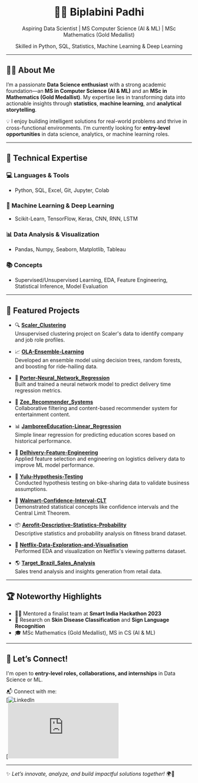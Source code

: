 <h1 align="center">👩‍💻 Biplabini Padhi</h1>
<p align="center">
  Aspiring Data Scientist | MS Computer Science (AI & ML) | MSc Mathematics (Gold Medallist)  
</p>
<p align="center">
  Skilled in Python, SQL, Statistics, Machine Learning & Deep Learning  
</p>

---

## 🙋‍♀️ About Me

I’m a passionate **Data Science enthusiast** with a strong academic foundation—an **MS in Computer Science (AI & ML)** and an **MSc in Mathematics (Gold Medallist)**. My expertise lies in transforming data into actionable insights through **statistics**, **machine learning**, and **analytical storytelling**.

💡 I enjoy building intelligent solutions for real-world problems and thrive in cross-functional environments. I’m currently looking for **entry-level opportunities** in data science, analytics, or machine learning roles.

---

## 🧠 Technical Expertise

### 💻 Languages & Tools
- Python, SQL, Excel, Git, Jupyter, Colab

### 🤖 Machine Learning & Deep Learning
- Scikit-Learn, TensorFlow, Keras, CNN, RNN, LSTM

### 📊 Data Analysis & Visualization
- Pandas, Numpy, Seaborn, Matplotlib, Tableau

### 📚 Concepts
- Supervised/Unsupervised Learning, EDA, Feature Engineering, Statistical Inference, Model Evaluation

---

## 🚀 Featured Projects

- 🔍 **[Scaler_Clustering](https://github.com/biplabini/Scaler_Clustering)**  
  Unsupervised clustering project on Scaler's data to identify company and job role profiles.

- 📈 **[OLA-Ensemble-Learning](https://github.com/biplabini/OLA-Ensemble-Learning)**  
  Developed an ensemble model using decision trees, random forests, and boosting for ride-hailing data.

- 🧠 **[Porter-Neural_Network_Regression](https://github.com/biplabini/Porter-Neural_Network_Regression)**  
  Built and trained a neural network model to predict delivery time regression metrics.

- 🎯 **[Zee_Recommender_Systems](https://github.com/biplabini/Zee_Recommender_Systems)**  
  Collaborative filtering and content-based recommender system for entertainment content.

- 📊 **[JamboreeEducation-Linear_Regression](https://github.com/biplabini/JamboreeEducation-Linear_Regression)**  
  Simple linear regression for predicting education scores based on historical performance.

- 🧮 **[Delhivery-Feature-Engineering](https://github.com/biplabini/Delhivery-Feature-Engineering)**  
  Applied feature selection and engineering on logistics delivery data to improve ML model performance.

- 🔬 **[Yulu-Hypothesis-Testing](https://github.com/biplabini/Yulu-Hypothesis-Testing)**  
  Conducted hypothesis testing on bike-sharing data to validate business assumptions.

- 📐 **[Walmart-Confidence-Interval-CLT](https://github.com/biplabini/Walmart-Confidence-Interval-CLT)**  
  Demonstrated statistical concepts like confidence intervals and the Central Limit Theorem.

- 📦 **[Aerofit-Descriptive-Statistics-Probability](https://github.com/biplabini/Aerofit-Descriptive-Statistics-Probability)**  
  Descriptive statistics and probability analysis on fitness brand dataset.

- 🍿 **[Netflix-Data-Exploration-and-Visualisation](https://github.com/biplabini/Netflix-Data-Exploration-and-Visualisation)**  
  Performed EDA and visualization on Netflix's viewing patterns dataset.

- 🌎 **[Target_Brazil_Sales_Analysis](https://github.com/biplabini/Target_Brazil_Sales_Analysis)**  
  Sales trend analysis and insights generation from retail data.

---

## 🏆 Noteworthy Highlights

- 👩‍🏫 Mentored a finalist team at **Smart India Hackathon 2023**
- 🧪 Research on **Skin Disease Classification** and **Sign Language Recognition**
- 🎓 MSc Mathematics (Gold Medallist), MS in CS (AI & ML)

---

## 📌 Let’s Connect!

I'm open to **entry-level roles, collaborations, and internships** in Data Science or ML.

📬 Connect with me:  
[![LinkedIn](https://www.linkedin.com/in/biplabini-padhi-23847a20a/)  
[![GitHub](https://github.com/Biplabini-1992/BiplabiniPadhi/edit/main/README.md)

---

✨ _Let’s innovate, analyze, and build impactful solutions together!_ 🌍🚀
